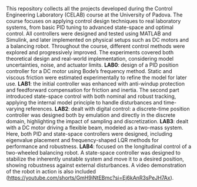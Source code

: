 This repository collects all the projects developed during the Control Engineering Laboratory (CELAB) course at the University of Padova.
The course focuses on applying control design techniques to real laboratory systems, from basic PID tuning to advanced state-space and optimal control. All controllers were designed and tested using MATLAB and Simulink, and later implemented on physical setups such as DC motors and a balancing robot.
Throughout the course, different control methods were explored and progressively improved. The experiments covered both theoretical design and real-world implementation, considering model uncertainties, noise, and actuator limits.
**LAB0**: design of a PID position controller for a DC motor using Bode’s frequency method. Static and viscous friction were estimated experimentally to refine the model for later use.
**LAB1**: the initial controller was enhanced with anti-windup protection and feedforward compensation for friction and inertia. The second part introduced state-space control with both nominal and robust tracking, applying the internal model principle to handle disturbances and time-varying references.
**LAB2**: dealt with digital control: a discrete-time position controller was designed both by emulation and directly in the discrete domain, highlighting the impact of sampling and discretization.
**LAB3**: dealt with a DC motor driving a flexible beam, modeled as a two-mass system. Here, both PID and state-space controllers were designed, including eigenvalue placement and frequency-shaped LQR methods for performance and robustness.
**LAB4**: focused on the longitudinal control of a two-wheeled balancing robot. A state-space controller was designed to stabilize the inherently unstable system and move it to a desired position, showing robustness against external disturbances. A video demonstration of the robot in action is also included (https://youtube.com/shorts/GmH9iNtEBmc?si=Ej6kAnR3sPeJH7Ax).
